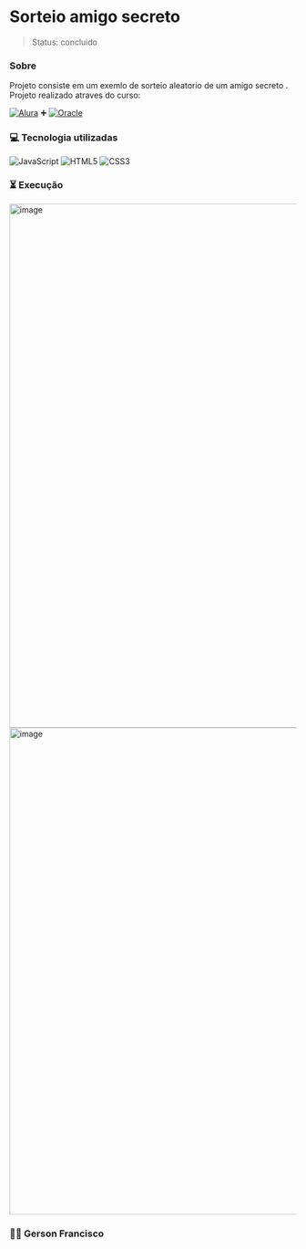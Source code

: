 #  Sorteio amigo secreto
> Status: concluido
### Sobre 
Projeto consiste em um exemlo de  sorteio aleatorio de um amigo secreto .
Projeto realizado atraves do curso:   

[![Alura](https://img.shields.io/badge/Alura-Cursos%20Online-13293D?style=for-the-badge&logo=alura&logoColor=00C4B3)](https://www.alura.com.br/) ➕ [![Oracle](https://img.shields.io/badge/Oracle-Database-red?style=for-the-badge&logo=oracle&logoColor=white)](https://www.oracle.com/)






### 💻 Tecnologia utilizadas 
![JavaScript](https://img.shields.io/badge/JavaScript-F7DF1E?logo=javascript&logoColor=000&labelColor=F7DF1E&style=for-the-badge)
![HTML5](https://img.shields.io/badge/HTML5-E34F26?logo=html5&logoColor=fff&labelColor=E34F26&style=for-the-badge)
![CSS3](https://img.shields.io/badge/CSS3-1572B6?logo=css3&logoColor=fff&labelColor=1572B6&style=for-the-badge)

### ⏳ Execução 
<img width="1843" height="919" alt="image" src="https://github.com/user-attachments/assets/bee93060-a849-4369-99a8-9e2af6073ff9" />
<img width="1793" height="854" alt="image" src="https://github.com/user-attachments/assets/efc5a744-ad9c-46d9-ba3b-ccabcb4f45de" />

### 👨‍💻 Gerson Francisco

